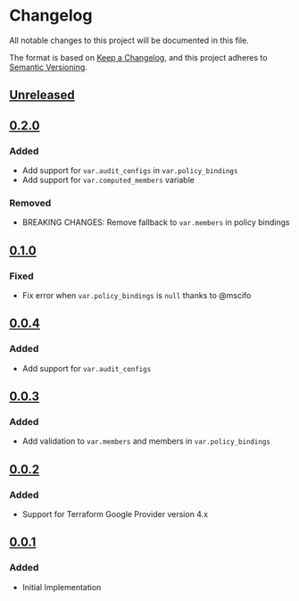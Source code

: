 # Changelog

All notable changes to this project will be documented in this file.

The format is based on [Keep a Changelog](https://keepachangelog.com/en/1.0.0/),
and this project adheres to [Semantic Versioning](https://semver.org/spec/v2.0.0.html).

## [Unreleased]

## [0.2.0]

### Added

- Add support for `var.audit_configs` in `var.policy_bindings`
- Add support for `var.computed_members` variable

### Removed

- BREAKING CHANGES: Remove fallback to `var.members` in policy bindings

## [0.1.0]

### Fixed

- Fix error when `var.policy_bindings` is `null` thanks to @mscifo

## [0.0.4]

### Added

- Add support for `var.audit_configs`

## [0.0.3]

### Added

- Add validation to `var.members` and members in `var.policy_bindings`

## [0.0.2]

### Added

- Support for Terraform Google Provider version 4.x

## [0.0.1]

### Added

- Initial Implementation

[unreleased]: https://github.com/mineiros-io/terraform-google-folder-iam/compare/v0.2.0...HEAD
[0.2.0]: https://github.com/mineiros-io/terraform-google-folder-iam/compare/v0.1.0...v0.2.0
[0.1.0]: https://github.com/mineiros-io/terraform-google-folder-iam/compare/v0.0.4...v0.1.0
[0.0.4]: https://github.com/mineiros-io/terraform-google-folder-iam/compare/v0.0.3...v0.0.4
[0.0.3]: https://github.com/mineiros-io/terraform-google-folder-iam/compare/v0.0.2...v0.0.3
[0.0.2]: https://github.com/mineiros-io/terraform-google-folder-iam/compare/v0.0.1...v0.0.2
[0.0.1]: https://github.com/mineiros-io/terraform-google-folder-iam/releases/tag/v0.0.1
